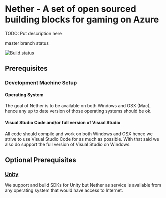 # Nether - A set of open sourced building blocks for gaming on Azure

TODO: Put description here

master branch status

[![Build status](https://ci.appveyor.com/api/projects/status/4fgaaeakffhf32vu/branch/master?svg=true)](https://ci.appveyor.com/project/stuartleeks/nether/branch/master)


## Prerequisites

### Development Machine Setup

#### Operating System

The goal of Nether is to be available on both Windows and OSX (Mac), hence any up to date version of those operating systems should be ok.

#### Visual Studio Code and/or full version of Visual Studio

All code should compile and work on both Windows and OSX hence we strive to use Visual Studio Code for as much as possible. With that said we also do support the full version of Visual Studio on Windows.

## Optional Prerequisites

### [Unity](http://unity3d.com)

We support and build SDKs for Unity but Nether as service is available from any operating system that would have access to Internet.
